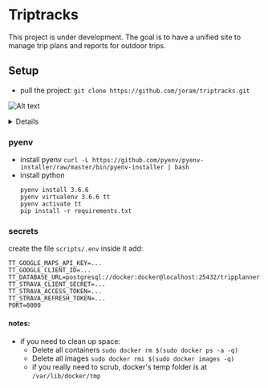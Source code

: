 # Triptracks
This project is under development. The goal is to have a unified site to manage trip plans and reports for outdoor trips.

## Setup
- pull the project: `git clone https://github.com/joram/triptracks.git`

![Alt text](https://g.gravizo.com/source/custom_mark10?https%3A%2F%2Fraw.githubusercontent.com%2FTLmaK0%2Fgravizo%2Fmaster%2FREADME.md)
<details> 
  digraph G {
    React Client [shape=box];
    React Client -> GraphQL Lambda;
    GraphQL Lambda -> Django Models;
    GraphQL Lambda -> Geohash S3 Routes Store;
  }
</details>

### pyenv
- install pyenv `curl -L https://github.com/pyenv/pyenv-installer/raw/master/bin/pyenv-installer | bash`
- install python
    ```
    pyenv install 3.6.6
    pyenv virtualenv 3.6.6 tt
    pyenv activate tt
    pip install -r requirements.txt
    ```

### secrets
create the file `scripts/.env`
inside it add:
```
TT_GOOGLE_MAPS_API_KEY=...
TT_GOOGLE_CLIENT_ID=...
TT_DATABASE_URL=postgresql://docker:docker@localhost:25432/tripplanner
TT_STRAVA_CLIENT_SECRET=...
TT_STRAVA_ACCESS_TOKEN=...
TT_STRAVA_REFRESH_TOKEN=...
PORT=8000
```

#### notes:
- if you need to clean up space:
  - Delete all containers `sudo docker rm $(sudo docker ps -a -q)`
  - Delete all images `sudo docker rmi $(sudo docker images -q)`
  - if you really need to scrub, docker's temp folder is at `/var/lib/docker/tmp`
